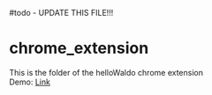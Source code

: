 #todo - UPDATE THIS FILE!!!

# chrome_extension
This is the folder of the helloWaldo chrome extension 
<br />
Demo: [Link](https://EXAMPLE.COM)
<br /><br />

